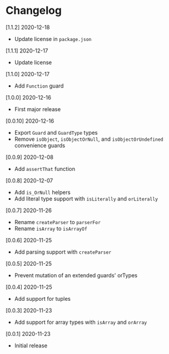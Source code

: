 # Changelog

[1.1.2] 2020-12-18

- Update license in `package.json`

[1.1.1] 2020-12-17

- Update license

[1.1.0] 2020-12-17

- Add `Function` guard

[1.0.0] 2020-12-16

- First major release

[0.0.10] 2020-12-16

- Export `Guard` and `GuardType` types
- Remove `isObject`, `isObjectOrNull`, and `isObjectOrUndefined` convenience guards

[0.0.9] 2020-12-08

- Add `assertThat` function

[0.0.8] 2020-12-07

- Add `is_OrNull` helpers
- Add literal type support with `isLiterally` and `orLiterally`

[0.0.7] 2020-11-26

- Rename `createParser` to `parserFor`
- Rename `isArray` to `isArrayOf`

[0.0.6] 2020-11-25

- Add parsing support with `createParser`

[0.0.5] 2020-11-25

- Prevent mutation of an extended guards' orTypes

[0.0.4] 2020-11-25

- Add support for tuples

[0.0.3] 2020-11-23

- Add support for array types with `isArray` and `orArray`

[0.0.1] 2020-11-23

- Initial release
